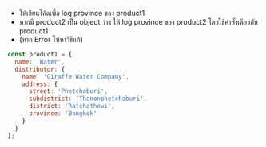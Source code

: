 - ให้เขียนโค้ดเพื่อ log province ของ product1
- หากมี product2 เป็น object ว่าง 
ให้ log province ของ 
product2 โดยใช้คำสั่งเดียวกับ 
product1 
- (หาก Error ให้หาวิธีแก้)

```js
const product1 = {
  name: 'Water',
  distributor: {
    name: 'Giraffe Water Company',
    address: {
      street: 'Phetchaburi',
      subdistrict: 'Thanonphetchaburi',
      district: 'Ratchathewi',
      province: 'Bangkok'
    }
  }
};


```